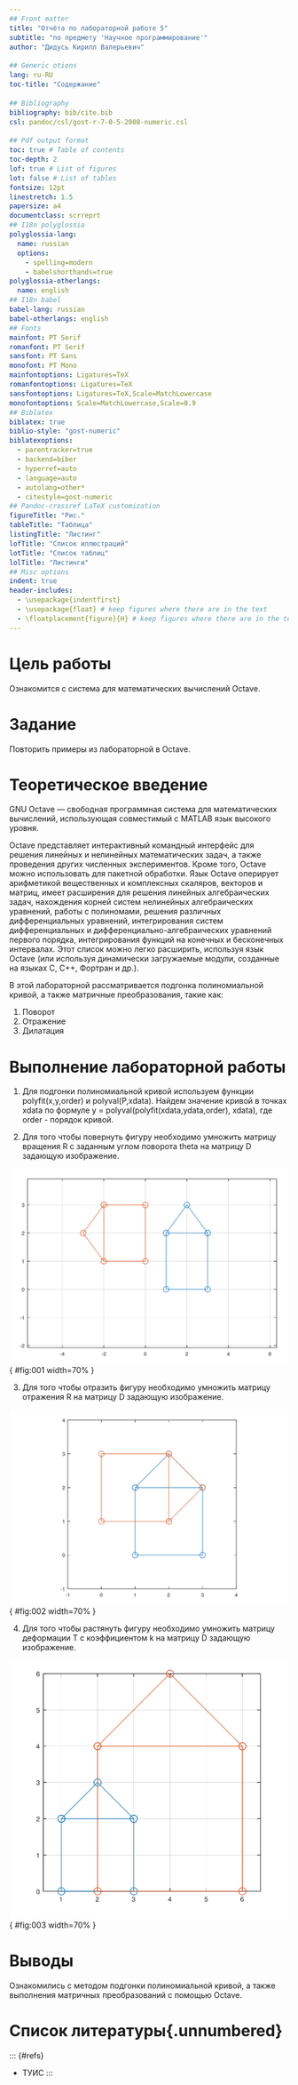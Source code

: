 ```yaml
---
## Front matter
title: "Отчёта по лабораторной работе 5"
subtitle: "по предмету 'Научное программирование'"
author: "Дидусь Кирилл Валерьевич"

## Generic otions
lang: ru-RU
toc-title: "Содержание"

## Bibliography
bibliography: bib/cite.bib
csl: pandoc/csl/gost-r-7-0-5-2008-numeric.csl

## Pdf output format
toc: true # Table of contents
toc-depth: 2
lof: true # List of figures
lot: false # List of tables
fontsize: 12pt
linestretch: 1.5
papersize: a4
documentclass: scrreprt
## I18n polyglossia
polyglossia-lang:
  name: russian
  options:
	- spelling=modern
	- babelshorthands=true
polyglossia-otherlangs:
  name: english
## I18n babel
babel-lang: russian
babel-otherlangs: english
## Fonts
mainfont: PT Serif
romanfont: PT Serif
sansfont: PT Sans
monofont: PT Mono
mainfontoptions: Ligatures=TeX
romanfontoptions: Ligatures=TeX
sansfontoptions: Ligatures=TeX,Scale=MatchLowercase
monofontoptions: Scale=MatchLowercase,Scale=0.9
## Biblatex
biblatex: true
biblio-style: "gost-numeric"
biblatexoptions:
  - parentracker=true
  - backend=biber
  - hyperref=auto
  - language=auto
  - autolang=other*
  - citestyle=gost-numeric
## Pandoc-crossref LaTeX customization
figureTitle: "Рис."
tableTitle: "Таблица"
listingTitle: "Листинг"
lofTitle: "Список иллюстраций"
lotTitle: "Список таблиц"
lolTitle: "Листинги"
## Misc options
indent: true
header-includes:
  - \usepackage{indentfirst}
  - \usepackage{float} # keep figures where there are in the text
  - \floatplacement{figure}{H} # keep figures where there are in the text
---
```


# Цель работы

Ознакомится с  система для математических вычислений Octave.

# Задание

Повторить примеры из лабораторной в Octave.

# Теоретическое введение

GNU Octave — свободная программная система для математических вычислений, использующая совместимый с MATLAB язык высокого уровня.

Octave представляет интерактивный командный интерфейс для решения линейных и нелинейных математических задач, а также проведения других численных экспериментов. Кроме того, Octave можно использовать для пакетной обработки. Язык Octave оперирует арифметикой вещественных и комплексных скаляров, векторов и матриц, имеет расширения для решения линейных алгебраических задач, нахождения корней систем нелинейных алгебраических уравнений, работы с полиномами, решения различных дифференциальных уравнений, интегрирования систем дифференциальных и дифференциально-алгебраических уравнений первого порядка, интегрирования функций на конечных и бесконечных интервалах. Этот список можно легко расширить, используя язык Octave (или используя динамически загружаемые модули, созданные на языках C, C++, Фортран и др.).

В этой лабораторной рассматривается подгонка полиномиальной кривой, а также матричные преобразования, такие как:

1. Поворот
2. Отражение
3. Дилатация

# Выполнение лабораторной работы

1. Для подгонки полиномиальной кривой используем функции polyfit(x,y,order) и polyval(P,xdata). Найдем значение кривой в точках xdata по формуле y = polyval(polyfit(xdata,ydata,order), xdata), где order - порядок кривой.

2. Для того чтобы повернуть фигуру необходимо умножить матрицу вращения R с заданным углом поворота theta на матрицу D задающую изображение. 

![Поворот](image/1.png){ #fig:001 width=70% }

3. Для того чтобы отразить фигуру необходимо умножить матрицу отражения R на матрицу D задающую изображение. 

![Отражение](image/2.png){ #fig:002 width=70% }

4. Для того чтобы растянуть фигуру необходимо умножить матрицу деформации T с коэффициентом k на матрицу D задающую изображение. 

![Дилатация](image/3.png){ #fig:003 width=70% }

# Выводы

Ознакомились с методом подгонки полиномиальной кривой, а также выполнения матричных преобразований с помощью Octave. 

# Список литературы{.unnumbered}

::: {#refs}
- ТУИС
:::
